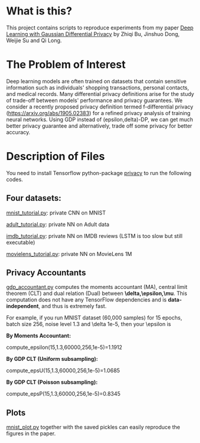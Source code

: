 # What is this?
This project contains scripts to reproduce experiments from my paper 
[Deep Learning with Gaussian Differential Privacy](https://arxiv.org/abs/2007.11078)
by Zhiqi Bu, Jinshuo Dong, Weijie Su and Qi Long.

# The Problem of Interest
Deep learning models are often trained on datasets that contain sensitive information such as individuals' shopping transactions, personal contacts, and medical records. Many differential privacy definitions arise for the study of trade-off between models' performance and privacy guarantees. We consider a recently proposed privacy definition termed f-differential privacy (https://arxiv.org/abs/1905.02383) for a refined privacy analysis of training neural networks. Using GDP instead of (epsilon,delta)-DP, we can get much better privacy guarantee and alternatively, trade off some privacy for better accuracy.

# Description of Files
You need to install Tensorflow python-package [privacy](https://github.com/tensorflow/privacy) to run the following codes.

## Four datasets:
[mnist_tutorial.py](mnist_tutorial.py): private CNN on MNIST

[adult_tutorial.py](adult_tutorial.py): private NN on Adult data

[imdb_tutorial.py](imdb_tutorial.py): private NN on IMDB reviews (LSTM is too slow but still executable)

[movielens_tutorial.py](movielens_tutorial.py): private NN on MovieLens 1M

## Privacy Accountants
[gdp_accountant.py](gdp_accountant.py) computes the moments accountant (MA), central limit theorem (CLT) and dual relation (Dual) between **\delta,\epsilon,\mu**. This computation does not have any TensorFlow dependencies and is **data-independent**, and thus is extremely fast.

For example, if you run MNIST dataset (60,000 samples) for 15 epochs, batch size 256, noise level 1.3 and \delta 1e-5, then your \epsilon is 

**By Moments Accountant:** 

compute_epsilon(15,1.3,60000,256,1e-5)=1.1912

**By GDP CLT (Uniform subsampling):** 

compute_epsU(15,1.3,60000,256,1e-5)=1.0685

**By GDP CLT (Poisson subsampling):** 

compute_epsP(15,1.3,60000,256,1e-5)=0.8345

## Plots
[mnist_plot.py](mnist_plot.py) together with the saved pickles can easily reproduce the figures in the paper.
